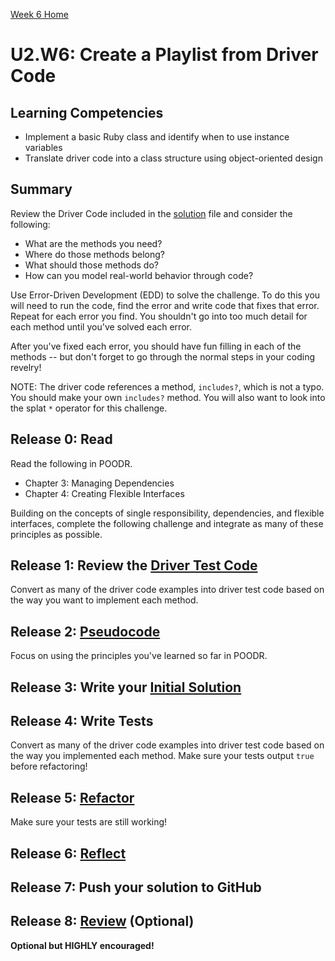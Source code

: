 [Week 6 Home](../)

# U2.W6: Create a Playlist from Driver Code

## Learning Competencies
- Implement a basic Ruby class and identify when to use instance variables
- Translate driver code into a class structure using object-oriented design

## Summary
Review the Driver Code included in the [solution](my_solution.rb) file and consider the following:

- What are the methods you need?
- Where do those methods belong?
- What should those methods do?
- How can you model real-world behavior through code?

Use Error-Driven Development (EDD) to solve the challenge. To do this you will need to run the code, find the error and write code that fixes that error. Repeat for each error you find. You shouldn't go into too much detail for each method until you've solved each error.

After you've fixed each error, you should have fun filling in each of the methods -- but don't forget to go through the normal steps in your coding revelry!

NOTE: The driver code references a method, `includes?`, which is not a typo. You should make your own `includes?` method. You will also want to look into the splat `*` operator for this challenge.

## Release 0: Read
Read the following in POODR.
- Chapter 3: Managing Dependencies
- Chapter 4: Creating Flexible Interfaces

Building on the concepts of single responsibility, dependencies, and flexible interfaces, complete the following challenge and integrate as many of these principles as possible.

## Release 1: Review the [Driver Test Code](https://github.com/Devbootcamp/phase-0-handbook/blob/master/coding-references/driver-code.md)
Convert as many of the driver code examples into driver test code based on the way you want to implement each method.

## Release 2: [Pseudocode](https://github.com/Devbootcamp/phase-0-handbook/blob/master/coding-references/pseudocode.md)
Focus on using the principles you've learned so far in POODR.

## Release 3: Write your [Initial Solution](https://github.com/Devbootcamp/phase-0-handbook/blob/master/coding-references/initial-solution.md)

## Release 4: Write Tests
Convert as many of the driver code examples into driver test code based on the way you implemented each method. Make sure your tests output `true` before refactoring!

## Release 5: [Refactor](https://github.com/Devbootcamp/phase-0-handbook/blob/master/coding-references/refactoring.md)

Make sure your tests are still working!

## Release 6: [Reflect](https://github.com/Devbootcamp/phase-0-handbook/blob/master/coding-references/reflection-guidelines.md)

## Release 7: Push your solution to GitHub

## Release 8: [Review](https://github.com/Devbootcamp/phase-0-handbook/blob/master/coding-references/review.md) (Optional)
**Optional but HIGHLY encouraged!**
